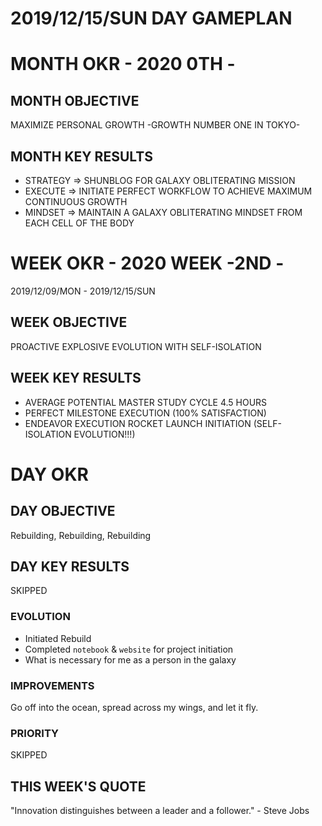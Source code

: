 # 2019/12/15/SUN DAY GAMEPLAN

# MONTH OKR - 2020 0TH -

## MONTH OBJECTIVE

MAXIMIZE PERSONAL GROWTH -GROWTH NUMBER ONE IN TOKYO-

## MONTH KEY RESULTS

- STRATEGY => SHUNBLOG FOR GALAXY OBLITERATING MISSION
- EXECUTE => INITIATE PERFECT WORKFLOW TO ACHIEVE MAXIMUM CONTINUOUS GROWTH
- MINDSET => MAINTAIN A GALAXY OBLITERATING MINDSET FROM EACH CELL OF THE BODY

# WEEK OKR - 2020 WEEK -2ND -

2019/12/09/MON - 2019/12/15/SUN

## WEEK OBJECTIVE

PROACTIVE EXPLOSIVE EVOLUTION WITH SELF-ISOLATION

## WEEK KEY RESULTS

- AVERAGE POTENTIAL MASTER STUDY CYCLE 4.5 HOURS
- PERFECT MILESTONE EXECUTION (100% SATISFACTION)
- ENDEAVOR EXECUTION ROCKET LAUNCH INITIATION (SELF-ISOLATION EVOLUTION!!!)

# DAY OKR

## DAY OBJECTIVE

Rebuilding, Rebuilding, Rebuilding

## DAY KEY RESULTS

SKIPPED

### EVOLUTION

- Initiated Rebuild
- Completed `notebook` & `website` for project initiation
- What is necessary for me as a person in the galaxy

### IMPROVEMENTS

Go off into the ocean, spread across my wings, and let it fly.

### PRIORITY

SKIPPED

## THIS WEEK'S QUOTE

"Innovation distinguishes between a leader and a follower." - Steve Jobs
